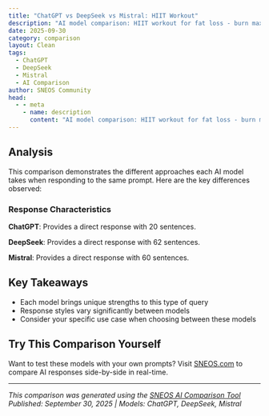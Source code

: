 ```yaml
---
title: "ChatGPT vs DeepSeek vs Mistral: HIIT Workout"
description: "AI model comparison: HIIT workout for fat loss - burn maximum calories in minimum time..."
date: 2025-09-30
category: comparison
layout: Clean
tags:
  - ChatGPT
  - DeepSeek
  - Mistral
  - AI Comparison
author: SNEOS Community
head:
  - - meta
    - name: description
      content: "AI model comparison: HIIT workout for fat loss - burn maximum calories in minimum time..."
---
```


<ChatComparison
  title="ChatGPT vs DeepSeek vs Mistral: HIIT Workout"
  prompt="HIIT workout for fat loss - burn maximum calories in minimum time"
  :responses='{
    "ChatGPT": "Sure! Here\u0027s an effective HIIT (High-Intensity Interval Training) workout designed to maximize calorie burn and support fat loss in a short amount of time. This workout combines intense bursts of exercise with short rest periods to keep your metabolism elevated.\n\n### HIIT Fat Loss Workout (20 minutes)\n\n**Warm-up (3-5 minutes):**  \n- Jumping jacks \u2013 1 minute  \n- Arm circles \u2013 30 seconds each direction  \n- High knees \u2013 1 minute  \n- Bodyweight squats \u2013 1 minute  \n\n---\n\n### Workout Structure:\nPerform each exercise as hard as you can for 40 seconds, then rest for 20 seconds. After completing all 5 exercises, rest 1-2 minutes and repeat the circuit 3-4 times for a total of 20 minutes.\n\n1. **Burpees**  \nExplosive full-body exercise that burns maximum calories.  \n\n2. **Jump Squats**  \nPowerful leg exercise that also boosts your heart rate.  \n\n3. **Mountain Climbers**  \nCore and cardio combo, great for overall calorie burn.  \n\n4. **Push-ups (modify on knees if needed)**  \nUpper body strength and endurance.  \n\n5. **High Knees / Running in Place**  \nKeep intensity high to maintain elevated heart rate.\n\n---\n\n### Cooldown (3-5 minutes):\n- Slow jogging or walking in place \u2013 2 minutes  \n- Stretch hamstrings, quads, calves, shoulders, chest  \n\n---\n\n### Tips for Maximum Effectiveness:\n- Maintain proper form to prevent injury.  \n- Push intensity close to your maximum during work intervals.  \n- Stay hydrated and eat a balanced diet to support fat loss.  \n- Combine this workout with regular strength training and a calorie deficit diet for best results.\n\nLet me know if you want a beginner or advanced version or a workout tailored to home/gym!",
    "DeepSeek": "Of course. You\u0027ve come to the right place. HIIT (High-Intensity Interval Training) is the undisputed champion for burning maximum calories in minimum time, thanks to the \u0022Afterburn Effect\u0022 (Excess Post-Exercise Oxygen Consumption - EPOC).\n\nHere is a complete guide to a powerful, efficient, and scalable HIIT workout for fat loss.\n\n### The Core Principle of HIIT\n\n**Work : Rest**\nYou alternate between short bursts of all-out effort and brief periods of recovery or lower-intensity activity. The goal is to get your heart rate above 80-90% of its maximum during the work periods.\n\n---\n\n### The Ultimate 20-Minute HIIT Fat Burner\n\nThis workout requires no equipment and can be done anywhere. The structure is a circuit: you\u0027ll perform each exercise for **40 seconds of work**, followed by **20 seconds of rest**. Complete the entire circuit 3-4 times.\n\n**Warm-Up (3-5 Minutes - DO NOT SKIP)**\n*   Jumping Jacks: 60 seconds\n*   High Knees: 60 seconds\n*   Arm Circles (forward \u0026 backward): 30 seconds each way\n*   Leg Swings (forward \u0026 side-to-side): 30 seconds each way\n*   Torso Twists: 60 seconds\n\n---\n\n### The Main Circuit\n\nPerform each exercise with **MAXIMUM EFFORT** for **40 seconds**, then rest for **20 seconds** before moving to the next one.\n\n**1. Burpees (The King of HIIT)**\n*   **Why:** Engages your entire body - chest, core, legs, and skyrockets your heart rate.\n*   **How:** From standing, drop into a squat with your hands on the floor. Kick your feet back into a plank position. Optional: do a push-up. Jump your feet back to your hands and explode up into a jump.\n\n**2. Mountain Climbers**\n*   **Why:** A brutal core and cardio exercise that keeps your heart rate elevated.\n*   **How:** In a high plank position, drive your knees towards your chest one at a time as fast as you can.\n\n**3. Squat Jumps**\n*   **Why:** Builds explosive power in your legs, one of the largest muscle groups, burning tons of calories.\n*   **How:** Lower into a deep squat, then explode upwards into a jump. Land softly and immediately go into the next rep.\n\n**4. Push-Ups (or Knee Push-Ups)**\n*   **Why:** Adds an upper body strength component, ensuring you\u0027re not just working your legs.\n*   **How:** Keep your body in a straight line from head to heels. Lower your chest to the floor and push back up with power.\n\n**5. High Knees**\n*   **Why:** Pure cardio blast. Focus on speed and bringing your knees up to hip level.\n*   **How:** Run in place, driving your knees as high as possible with each step.\n\n**Rest:** After the last exercise, rest for **60 seconds**. This is one round.\n\n**Repeat the entire circuit 2-3 more times** (for a total of 3-4 rounds).\n\n---\n\n### Cool-Down \u0026 Stretch (5 Minutes - CRUCIAL for Recovery)\n\n*   **Quad Stretch:** 30 seconds per side\n*   **Hamstring Stretch:** 30 seconds per side\n*   **Chest Stretch:** 30 seconds (hold a doorway)\n*   **Child\u0027s Pose:** 60 seconds (for your back and shoulders)\n\n---\n\n### Key Rules for Maximum Fat Loss\n\n1.  **Intensity is Everything:** If you can hold a conversation during your \u0022work\u0022 intervals, you are not working hard enough. You should be gasping for air.\n2.  **Consistency Over Frequency:** Start with 2-3 HIIT sessions per week, with at least one day of rest or active recovery (like walking, yoga) in between. Your body needs time to recover from this intense stress.\n3.  **Don\u0027t Forget Strength Training:** While HIIT is great for fat loss, incorporating 2 days of full-body strength training will build muscle. More muscle = a higher resting metabolism.\n4.  **Nutrition is 80% of the Battle:** You cannot out-train a bad diet. HIIT will create the calorie deficit, but you need to fuel your body properly with whole foods, lean protein, and complex carbs.\n5.  **Listen to Your Body:** HIIT is demanding. If you feel sharp pain, stop. It\u0027s better to modify an exercise (e.g., step-back burpees instead of jump burpees) than to get injured.\n\n### Scalability: Make it Easier or Harder\n\n*   **For Beginners:** Increase the rest ratio. Try **30 seconds work, 30 seconds rest**. Focus on perfect form before speed.\n*   **For the Advanced:** Decrease the rest ratio. Try **45 seconds work, 15 seconds rest**. Or, add a 4th or 5th round. You can also incorporate equipment like dumbbells (e.g., thrusters, dumbbell snatches) or a kettlebell (swings).\n\n### Sample Weekly Schedule\n\n*   **Monday:** HIIT Workout\n*   **Tuesday:** Strength Training (Full Body) or Active Recovery\n*   **Wednesday:** Rest or Light Walk\n*   **Thursday:** HIIT Workout\n*   **Friday:** Strength Training (Full Body)\n*   **Saturday:** Active Recovery (Hike, Yoga, Sport)\n*   **Sunday:** Rest\n\nThis protocol, combined with proper nutrition, will torch calories and body fat in the most time-efficient way possible. Now go get it",
    "Mistral": "High-Intensity Interval Training (HIIT) is an excellent way to burn maximum calories in minimum time and promote fat loss. Here\u0027s a simple and effective HIIT workout plan that you can perform with minimal equipment:\n\n### Warm-Up (5 minutes)\n1. **Jumping Jacks** - 1 minute\n2. **High Knees** - 1 minute\n3. **Arm Circles** - 1 minute\n4. **Leg Swings** - 1 minute\n5. **Dynamic Stretches** - 1 minute\n\n### HIIT Workout (20 minutes)\nPerform each exercise for 45 seconds, followed by 15 seconds of rest. Complete 4 rounds of the following circuit:\n\n1. **Burpees**\n   - Stand with feet shoulder-width apart.\n   - Squat down and place your hands on the floor.\n   - Kick your feet back into a plank position.\n   - Perform a push-up.\n   - Jump your feet back to your hands.\n   - Jump up and reach your arms overhead.\n\n2. **Mountain Climbers**\n   - Start in a plank position.\n   - Bring one knee to your chest, then quickly switch to the other knee.\n   - Continue alternating knees as fast as you can.\n\n3. **Jump Squats**\n   - Stand with feet shoulder-width apart.\n   - Squat down, keeping your back straight.\n   - Jump up explosively, reaching your arms overhead.\n   - Land softly and repeat.\n\n4. **Push-Ups**\n   - Start in a plank position.\n   - Lower your body until your chest nearly touches the floor.\n   - Push back up to the starting position.\n\n5. **High Knees**\n   - Stand with feet hip-width apart.\n   - Run in place, bringing your knees up to your chest as high as possible.\n\n6. **Bicycle Crunches**\n   - Lie on your back with hands behind your head.\n   - Bring your knees to your chest and lift your shoulders off the ground.\n   - Extend one leg while twisting your torso to bring the opposite elbow to the bent knee.\n   - Alternate sides quickly.\n\n### Cool-Down (5 minutes)\n1. **Walking** - 1 minute\n2. **Static Stretches** - 4 minutes\n   - **Hamstring Stretch** - Sit on the floor with one leg extended and the other leg bent. Reach toward the extended leg.\n   - **Quad Stretch** - Stand on one leg and hold the other foot with the same-side hand. Pull your heel toward your glutes.\n   - **Chest Stretch** - Stand with your arms behind your back, clasping your hands. Gently pull your shoulders back and down.\n   - **Hip Stretch** - Lie on your back with one knee bent and the other ankle resting on the bent knee. Gently pull the bent knee toward your chest.\n\n### Tips for Maximum Fat Loss\n1. **Consistency**: Aim to perform HIIT workouts 3-4 times a week.\n2. **Nutrition**: Combine your HIIT workouts with a balanced diet rich in protein, healthy fats, and complex carbohydrates.\n3. **Hydration**: Stay hydrated before, during, and after your workouts.\n4. **Rest**: Ensure you get adequate rest and recovery between workouts.\n\n### Safety Precautions\n1. **Warm-Up**: Always start with a proper warm-up to prepare your muscles and joints.\n2. **Form**: Maintain good form during each exercise to avoid injury.\n3. **Listen to Your Body**: If you feel pain or excessive fatigue, take a break or modify the exercise.\n\nBy following this HIIT workout plan, you can effectively burn calories and promote fat loss in a short amount of time."
  }'
  published-date="22:46"
/>

## Analysis

This comparison demonstrates the different approaches each AI model takes when responding to the same prompt. Here are the key differences observed:

### Response Characteristics

**ChatGPT**: Provides a direct response with 20 sentences. 

**DeepSeek**: Provides a direct response with 62 sentences. 

**Mistral**: Provides a direct response with 60 sentences. 

## Key Takeaways

- Each model brings unique strengths to this type of query
- Response styles vary significantly between models
- Consider your specific use case when choosing between these models

## Try This Comparison Yourself

Want to test these models with your own prompts? Visit [SNEOS.com](https://sneos.com) to compare AI responses side-by-side in real-time.

---

*This comparison was generated using the [SNEOS AI Comparison Tool](https://sneos.com)*
*Published: September 30, 2025 | Models: ChatGPT, DeepSeek, Mistral*
